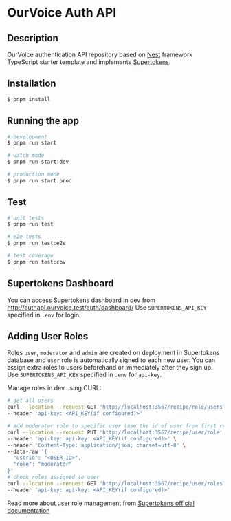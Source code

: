 # OurVoice Auth API

## Description

OurVoice authentication API repository based on [Nest](https://github.com/nestjs/nest) framework TypeScript starter template and implements [Supertokens](https://github.com/supertokens/supertokens-node).

## Installation

```bash
$ pnpm install
```

## Running the app

```bash
# development
$ pnpm run start

# watch mode
$ pnpm run start:dev

# production mode
$ pnpm run start:prod
```

## Test

```bash
# unit tests
$ pnpm run test

# e2e tests
$ pnpm run test:e2e

# test coverage
$ pnpm run test:cov
```

## Supertokens Dashboard

You can access Supertokens dashboard in dev from http://authapi.ourvoice.test/auth/dashboard/
Use `SUPERTOKENS_API_KEY` specified in `.env` for login.

## Adding User Roles

Roles `user`, `moderator` and `admin` are created on deployment in Supertokens database and `user` role is automatically signed to each new user. You can assign extra roles to users beforehand or immediately after they sign up. Use `SUPERTOKENS_API_KEY` specified in `.env` for `api-key`.

Manage roles in dev using CURL:

```bash
# get all users
curl --location --request GET 'http://localhost:3567/recipe/role/users?role=user' \
--header 'api-key: <API_KEY(if configured)>'

# add moderator role to specific user (use the id of user from first request)
curl --location --request PUT 'http://localhost:3567/recipe/user/role' \
--header 'api-key: api-key: <API_KEY(if configured)>' \
--header 'Content-Type: application/json; charset=utf-8' \
--data-raw '{
  "userId": "<USER_ID>",
  "role": "moderator"
}'
# check roles assigned to user
curl --location --request GET 'http://localhost:3567/recipe/user/roles?userId=<USER_ID>' \
--header 'api-key: api-key: <API_KEY(if configured)>'
```

Read more about user role management from [Supertokens official documentation](https://supertokens.com/docs/userroles/managing-roles-and-users)

